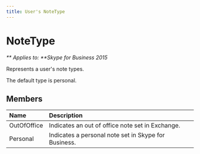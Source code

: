 ```yaml
---
title: User's NoteType 
---
```

# NoteType


_** Applies to: **Skype for Business 2015_

Represents a user's note types. 
            

The default type is personal.
            
## Members



|**Name**|**Description**|
|:-----|:-----|
|OutOfOffice|Indicates an out of office note set in Exchange.|
|Personal|Indicates a personal note set in Skype for Business.|
